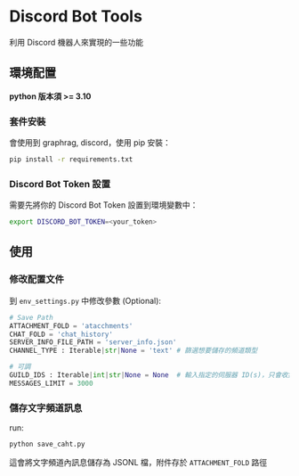 # Discord Bot Tools

利用 Discord 機器人來實現的一些功能

## 環境配置

**python 版本須 >= 3.10**

### 套件安裝
會使用到 graphrag, discord，使用 pip 安裝：
``` bash
pip install -r requirements.txt
```

### Discord Bot Token 設置

需要先將你的 Discord Bot Token 設置到環境變數中：
```bash
export DISCORD_BOT_TOKEN=<your_token>
```

## 使用
### 修改配置文件
到 `env_settings.py` 中修改參數 (Optional):
```python
# Save Path
ATTACHMENT_FOLD = 'atacchments'
CHAT_FOLD = 'chat_history'
SERVER_INFO_FILE_PATH = 'server_info.json'
CHANNEL_TYPE : Iterable|str|None = 'text' # 篩選想要儲存的頻道類型

# 可調
GUILD_IDS : Iterable|int|str|None = None  # 輸入指定的伺服器 ID(s)，只會收集這些伺服器的頻道，None 為全部
MESSAGES_LIMIT = 3000
```

### 儲存文字頻道訊息

run:
```bash
python save_caht.py
```
這會將文字頻道內訊息儲存為 JSONL 檔，附件存於 `ATTACHMENT_FOLD` 路徑
